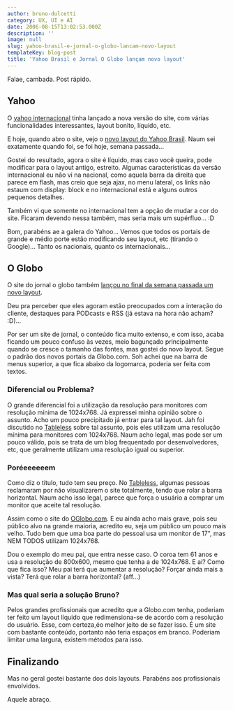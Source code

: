 ```yaml
---
author: bruno-dulcetti
category: UX, UI e AI
date: 2006-08-15T13:02:53.000Z
description: ''
image: null
slug: yahoo-brasil-e-jornal-o-globo-lancam-novo-layout
templateKey: blog-post
title: 'Yahoo Brasil e Jornal O Globo lançam novo layout'
---
```


Falae, cambada. Post rápido.

## Yahoo

O <a href="http://www.yahoo.com">yahoo internacional</a> tinha lançado a nova versão do site, com várias funcionalidades interessantes, layout bonito, líquido, etc.

E hoje, quando abro o site, vejo o <a href="http://br.yahoo.com/br_index.php">novo layout do Yahoo Brasil</a>. Naum sei exatamente quando foi, se foi hoje, semana passada...

Gostei do resultado, agora o site é líquido, mas caso você queira, pode modificar para o layout antigo, estreito. Algumas características da versão internacional eu não vi na nacional, como aquela barra da direita que parece em flash, mas creio que seja ajax, no menu lateral, os links não estaum com display: block e no internacional está e alguns outros pequenos detalhes.

Também vi que somente no internacional tem a opção de mudar a cor do site. Ficaram devendo nessa também, mas seria mais um supérfluo... :D

Bom, parabéns ae a galera do Yahoo... Vemos que todos os portais de grande e médio porte estão modificando seu layout, etc (tirando o Google)... Tanto os nacionais, quanto os internacionais...

## O Globo

O site do jornal o globo também <a href="http://oglobo.globo.com/">lançou no final da semana passada um novo layout</a>.

Deu pra perceber que eles agoram estão preocupados com a interação do cliente, destaques para PODcasts e RSS (já estava na hora não acham? :D)...

Por ser um site de jornal, o conteúdo fica muito extenso, e com isso, acaba ficando um pouco confuso às vezes, meio bagunçado principalmente quando se cresce o tamanho das fontes, mas gostei do novo layout. Segue o padrão dos novos portais da Globo.com. Soh achei que na barra de menus superior, a que fica abaixo da logomarca, poderia ser feita com textos.

### Diferencial ou Problema?

O grande diferencial foi a utilização da resolução para monitores com resolução mínima de 1024x768. Já expressei minha opinião sobre o assunto. Acho um pouco precipitado já entrar para tal layout. Jah foi discutido no <a href="http://www.tableless.com.br">Tableless</a> sobre tal assunto, pois eles utilizam uma resolução mínima para monitores com 1024x768. Naum acho legal, mas pode ser um pouco válido, pois se trata de um blog frequentado por desenvolvedores, etc, que geralmente utilizam uma resolução igual ou superior.

### Poréeeeeeem

Como diz o título, tudo tem seu preço. No <a href="http://www.tableless.com.br">Tableless</a>, algumas pessoas reclamaram por não visualizarem o site totalmente, tendo que rolar a barra horizontal. Naum acho isso legal, parece que força o usuário a comprar um monitor que aceite tal resolução.

Assim como o site do <a href="http://oglobo.globo.com/">OGlobo.com</a>. E eu ainda acho mais grave, pois seu público alvo na grande maioria, acredito eu, seja um público um pouco mais velho. Tudo bem que uma boa parte do pessoal usa um monitor de 17", mas NEM TODOS utilizam 1024x768.

Dou o exemplo do meu pai, que entra nesse caso. O coroa tem 61 anos e usa a resolução de 800x600, mesmo que tenha a de 1024x768. E aí? Como que fica isso? Meu pai terá que aumentar a resolução? Forçar ainda mais a vista? Terá que rolar a barra horizontal? (aff...)

### Mas qual seria a solução Bruno?

Pelos grandes profissionais que acredito que a Globo.com tenha, poderiam ter feito um layout líquido que redimensiona-se de acordo com a resolução do usuário. Esse, com certeza,éo melhor jeito de se fazer isso. É um site com bastante conteúdo, portanto não teria espaços em branco. Poderiam limitar uma largura, existem métodos para isso.

## Finalizando

Mas no geral gostei bastante dos dois layouts. Parabéns aos profissionais envolvidos.

Aquele abraço.
